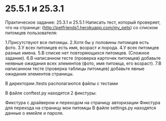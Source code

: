 # 25.5.1 и 25.3.1
Практическое задание: 25.3.1 и 25.5.1 Написать тест, который проверяет, что на странице: (http://petfriends1.herokuapp.com/my_pets) со списком питомцев пользователя:

1.Присутствуют все питомцы.
2.Хотя бы у половины питомцев есть фото.
3.У всех питомцев есть имя, возраст и порода.
4.У всех питомцев разные имена.
5.В списке нет повторяющихся питомцев. (Сложное задание).
6.В написанном тесте (проверка карточек питомцев) добавьте неявные ожидания всех элементов (фото, имя питомца, его возраст).
7.В написанном тесте (проверка таблицы питомцев) добавьте явные ожидания элементов страницы.


В директории /tests располагаются файлы с тестами

В файле conftest.py находятся 2 фикстуры:

Фикстура с драйвером и переходом на страницу авторизации
Фикстура для перехода на страницу мои питомцы
В файле settings.py находятся данные о емейле и пароле.
